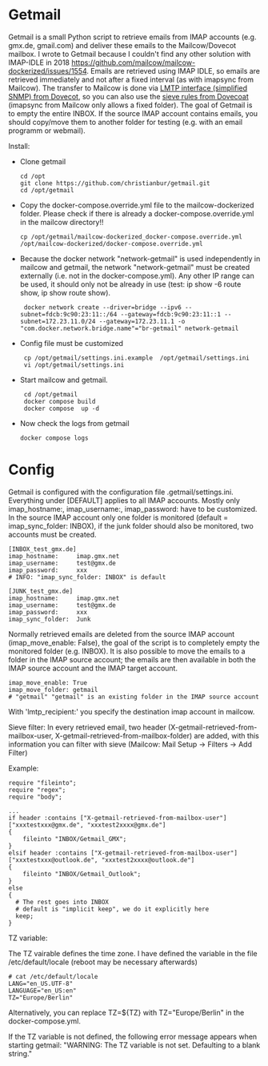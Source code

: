 # Getmail

Getmail is a small Python script to retrieve emails from IMAP accounts (e.g. gmx.de, gmail.com) and deliver these emails to the Mailcow/Dovecot mailbox. 
I wrote to Getmail because I couldn't find any other solution with IMAP-IDLE in 2018 https://github.com/mailcow/mailcow-dockerized/issues/1554. 
Emails are retrieved using IMAP IDLE, so emails are retrieved immediately and not after a fixed interval (as with imapsync from Mailcow).
The transfer to Mailcow is done via [LMTP interface (simplified SNMP) from Dovecot]([https://link-url-here.org](https://doc.dovecot.org/configuration_manual/howto/postfix_dovecot_lmtp/)), so you can also use the [sieve rules from Dovecoat](https://doc.dovecot.org/configuration_manual/sieve/examples/) (imapsync from Mailcow only allows a fixed folder). The goal of Getmail is to empty the entire INBOX. If the source IMAP account contains emails, you should copy/move them to another folder for testing (e.g. with an email programm or webmail).

Install:
-  Clone getmail
   ```
   cd /opt
   git clone https://github.com/christianbur/getmail.git
   cd /opt/getmail
   ```
- Copy the docker-compose.override.yml file to the mailcow-dockerized folder. Please check if there is already a docker-compose.override.yml in the mailcow directory!!
   ```
   cp /opt/getmail/mailcow-dockerized_docker-compose.override.yml /opt/mailcow-dockerized/docker-compose.override.yml
   ```
- Because the docker network "network-getmail" is used independently in mailcow and getmail, the network "network-getmail" must be created externally (i.e. not in the docker-compose.yml).
  Any other IP range can be used, it should only not be already in use (test: ip show -6 route show, ip show route show).
  ```
   docker network create --driver=bridge --ipv6 --subnet=fdcb:9c90:23:11::/64 --gateway=fdcb:9c90:23:11::1 --subnet=172.23.11.0/24 --gateway=172.23.11.1 -o "com.docker.network.bridge.name"="br-getmail" network-getmail
  ```
- Config file must be customized
  ```
   cp /opt/getmail/settings.ini.example  /opt/getmail/settings.ini
   vi /opt/getmail/settings.ini
  ```
- Start mailcow and getmail.
  ```
   cd /opt/getmail
   docker compose build 
   docker compose  up -d
  ```
 - Now check the logs from getmail
   ```
   docker compose logs
   ```
    
   
   
   
# Config

Getmail is configured with the configuration file .getmail/settings.ini. Everything under [DEFAULT] applies to all IMAP accounts. Mostly only imap_hostname:, imap_username:, imap_password: have to be customized. In the source IMAP account only one folder is monitored (default = imap_sync_folder: INBOX), if the junk folder should also be monitored, two accounts must be created. 

 ```
[INBOX_test_gmx.de]
imap_hostname:     imap.gmx.net
imap_username:     test@gmx.de
imap_password:     xxx
# INFO: "imap_sync_folder: INBOX" is default

[JUNK_test_gmx.de]
imap_hostname:     imap.gmx.net
imap_username:     test@gmx.de
imap_password:     xxx
imap_sync_folder:  Junk
```
   
Normally retrieved emails are deleted from the source IMAP account (imap_move_enable: False), the goal of the script is to completely empty the monitored folder (e.g. INBOX). 
It is also possible to move the emails to a folder in the IMAP source account; the emails are then available in both the IMAP source account and the IMAP target account. 
```
imap_move_enable: True
imap_move_folder: getmail
# "getmail" "getmail" is an existing folder in the IMAP source account
```

With 'lmtp_recipient:' you specify the destination imap account in mailcow. 



Sieve filter:
In every retrieved email, two header (X-getmail-retrieved-from-mailbox-user, X-getmail-retrieved-from-mailbox-folder) are added, with this information you can filter with sieve (Mailcow: Mail Setup -> Filters -> Add Filter)

Example:
```
require "fileinto";
require "regex";
require "body";

...
if header :contains ["X-getmail-retrieved-from-mailbox-user"] ["xxxtestxxx@gmx.de", "xxxtest2xxxx@gmx.de"]
{
    fileinto "INBOX/Getmail_GMX";
}
elsif header :contains ["X-getmail-retrieved-from-mailbox-user"] ["xxxtestxxx@outlook.de", "xxxtest2xxxx@outlook.de"]
{
    fileinto "INBOX/Getmail_Outlook";
}
else
{
  # The rest goes into INBOX
  # default is "implicit keep", we do it explicitly here
  keep;
}
```



TZ variable:

The TZ vairable defines the time zone. I have defined the variable in the file /etc/default/locale (reboot may be necessary afterwards)

```
# cat /etc/default/locale
LANG="en_US.UTF-8"
LANGUAGE="en_US:en"
TZ="Europe/Berlin"
```

Alternatively, you can replace TZ=${TZ} with TZ="Europe/Berlin" in the docker-compose.yml. 

If the TZ variable is not defined, the following error message appears when starting getmail:
"WARNING: The TZ variable is not set. Defaulting to a blank string."

